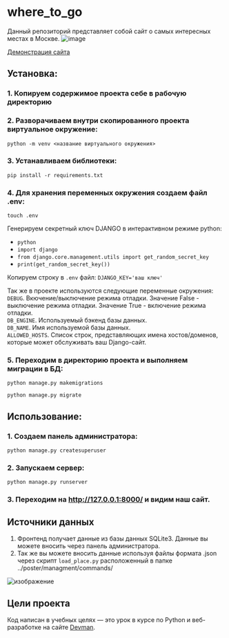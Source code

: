 # where_to_go
Данный репозиторий представляет собой сайт о самых интересных местах в Москве.
![image](https://user-images.githubusercontent.com/106922768/205290329-68dca9ac-592c-4c55-a25a-4a547f4cb00c.png)
    
[Демонстрация сайта](http://maksim220785.pythonanywhere.com/)
## Установка:

### 1. Копируем содержимое проекта себе в рабочую директорию

### 2. Разворачиваем внутри скопированного проекта виртуальное окружение:
```
python -m venv <название виртуального окружения>
```

### 3. Устанавливаем библиотеки:
```
pip install -r requirements.txt
```

### 4. Для хранения переменных окружения создаем файл .env:
```
touch .env
```
Генерируем секретный ключ DJANGO в интерактивном режиме python:
* `python`
* `import django`
* `from django.core.management.utils import get_random_secret_key`
* `print(get_random_secret_key())`
    
Копируем строку в `.env` файл: `DJANGO_KEY='ваш ключ'` 

Так же в проекте используются следующие переменные окружения:  
`DEBUG`.  Вкючение/выключение режима отладки. Значение False - выключение режима отладки. Значение True - включение режима отладки.  
`DB_ENGINE`. Используемый бэкенд базы данных.  
`DB_NAME`. Имя используемой базы данных.  
`ALLOWED_HOSTS`. Список строк, представляющих имена хостов/доменов, которые может обслуживать ваш Django-сайт.  

### 5. Переходим в директорию проекта и выполняем миграции в БД: 
```
python manage.py makemigrations

python manage.py migrate
```

## Использование:

### 1. Создаем панель администратора:

```
python manage.py createsuperuser
```


### 2. Запускаем сервер:

```
python manage.py runserver
```


### 3. Переходим на http://127.0.0.1:8000/ и видим наш сайт.

## Источники данных

1. Фронтенд получает данные из базы данных SQLite3. Данные вы можете вносить через панель администратора.
2. Так же вы можете вносить данные используя файлы формата .json через скрипт `load_place.py` расположенный в папке ../poster/managment/commands/

![изображение](https://user-images.githubusercontent.com/106922768/206469607-fcf11afc-6f9c-4501-b6be-937c8427fff1.png)


## Цели проекта

Код написан в учебных целях — это урок в курсе по Python и веб-разработке на сайте [Devman](https://dvmn.org/).

 
